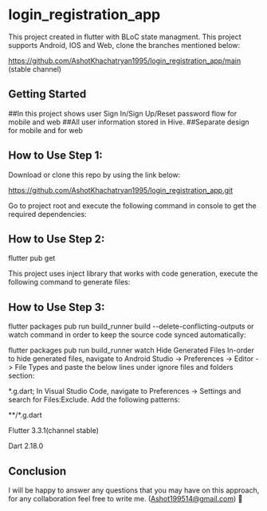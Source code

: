 # login_registration_app

This project created in flutter with BLoC state managment. This project supports  Android, IOS and Web, clone the branches mentioned below:


https://github.com/AshotKhachatryan1995/login_registration_app/main (stable channel)

Getting Started 
---
##In this project shows user Sign In/Sign Up/Reset password flow for mobile and web
##All user information stored in Hive.
##Separate design for mobile and for web

How to Use Step 1:
---
Download or clone this repo by using the link below:

https://github.com/AshotKhachatryan1995/login_registration_app.git

Go to project root and execute the following command in console to get the required dependencies:

How to Use Step 2:
---
flutter pub get

This project uses inject library that works with code generation, execute the following command to generate files:

How to Use Step 3:
---
flutter packages pub run build_runner build --delete-conflicting-outputs or watch command in order to keep the source code synced automatically:

flutter packages pub run build_runner watch Hide Generated Files In-order to hide generated files, navigate to Android Studio -> Preferences -> Editor -> File Types and paste the below lines under ignore files and folders section:

*.g.dart; In Visual Studio Code, navigate to Preferences -> Settings and search for Files:Exclude. Add the following patterns:

**/*.g.dart

Flutter 3.3.1(channel stable)

Dart 2.18.0

Conclusion 
---
I will be happy to answer any questions that you may have on this approach, for any collaboration feel free to write me. (Ashot199514@gmail.com) 🙂
